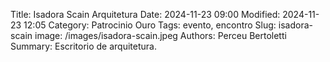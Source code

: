 Title: Isadora Scain Arquitetura
Date: 2024-11-23 09:00
Modified: 2024-11-23 12:05
Category: Patrocinio Ouro
Tags: evento, encontro
Slug: isadora-scain
image: /images/isadora-scain.jpeg
Authors: Perceu Bertoletti
Summary: Escritorio de arquitetura.
